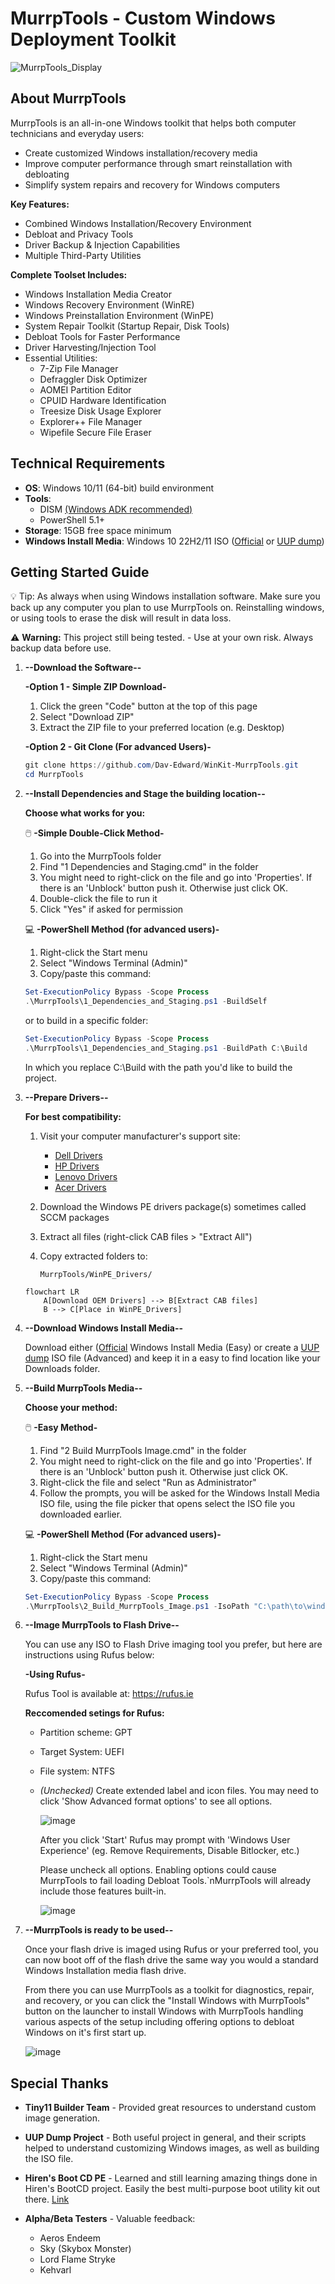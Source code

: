 # MurrpTools - Custom Windows Deployment Toolkit

![MurrpTools_Display](https://github.com/user-attachments/assets/967c5d42-681c-47a1-8290-c8942cfef249)

## About MurrpTools
MurrpTools is an all-in-one Windows toolkit that helps both computer technicians and everyday users:
- Create customized Windows installation/recovery media
- Improve computer performance through smart reinstallation with debloating
- Simplify system repairs and recovery for Windows computers

**Key Features:**
- Combined Windows Installation/Recovery Environment
- Debloat and Privacy Tools
- Driver Backup & Injection Capabilities
- Multiple Third-Party Utilities

**Complete Toolset Includes:**
- Windows Installation Media Creator
- Windows Recovery Environment (WinRE)
- Windows Preinstallation Environment (WinPE)
- System Repair Toolkit (Startup Repair, Disk Tools)
- Debloat Tools for Faster Performance
- Driver Harvesting/Injection Tool
- Essential Utilities:
   - 7-Zip File Manager
   - Defraggler Disk Optimizer
   - AOMEI Partition Editor
   - CPUID Hardware Identification
   - Treesize Disk Usage Explorer
   - Explorer++ File Manager
   - Wipefile Secure File Eraser

## Technical Requirements
- **OS**: Windows 10/11 (64-bit) build environment
- **Tools**:
  - DISM [(Windows ADK recommended)](https://learn.microsoft.com/en-us/windows-hardware/get-started/adk-install)
  - PowerShell 5.1+
- **Storage**: 15GB free space minimum
- **Windows Install Media**: Windows 10 22H2/11 ISO ([Official](https://www.microsoft.com/en-us/software-download/windows11) or [UUP dump](https://uupdump.net))

## Getting Started Guide

💡 Tip: As always when using Windows installation software. Make sure you back up any computer you plan to use MurrpTools on.
   Reinstalling windows, or using tools to erase the disk will result in data loss.

⚠ **Warning:** This project still being tested. - Use at your own risk. Always backup data before use.


1. **--Download the Software--**
   
   **-Option 1 - Simple ZIP Download-**
   1. Click the green "Code" button at the top of this page
   2. Select "Download ZIP"
   3. Extract the ZIP file to your preferred location (e.g. Desktop)

   **-Option 2 - Git Clone (For advanced Users)-**
   ```powershell
   git clone https://github.com/Dav-Edward/WinKit-MurrpTools.git
   cd MurrpTools
   ```

2. **--Install Dependencies and Stage the building location--**
   
   **Choose what works for you:**

   🖱️ **-Simple Double-Click Method-**
   1. Go into the MurrpTools folder
   2. Find "1 Dependencies and Staging.cmd" in the folder
   3. You might need to right-click on the file and go into 'Properties'. If there is an 'Unblock' button push it. Otherwise just click OK.
   4. Double-click the file to run it
   5. Click "Yes" if asked for permission

   💻 **-PowerShell Method (for advanced users)-**
   1. Right-click the Start menu
   2. Select "Windows Terminal (Admin)"
   3. Copy/paste this command:
   ```powershell
   Set-ExecutionPolicy Bypass -Scope Process
   .\MurrpTools\1_Dependencies_and_Staging.ps1 -BuildSelf
   ```
   or to build in a specific folder:
   ```powershell
   Set-ExecutionPolicy Bypass -Scope Process
   .\MurrpTools\1_Dependencies_and_Staging.ps1 -BuildPath C:\Build
   ```
   In which you replace C:\Build with the path you'd like to build the project.

3. **--Prepare Drivers--**
   
   **For best compatibility:**
   1. Visit your computer manufacturer's support site:
      - [Dell Drivers](https://www.dell.com/support/kbdoc/en-us/000107478/dell-command-deploy-winpe-driver-packs)
      - [HP Drivers](https://ftp.hp.com/pub/caps-softpaq/cmit/softpaq/WinPE10.html)
      - [Lenovo Drivers](https://support.lenovo.com/ca/en/solutions/ht074984)
      - [Acer Drivers](https://community.acer.com/en/kb/articles/15378)
   
   2. Download the Windows PE drivers package(s) sometimes called SCCM packages
   
   3. Extract all files (right-click CAB files > "Extract All")
   
   4. Copy extracted folders to:
      ```
      MurrpTools/WinPE_Drivers/
      ```
   ```mermaid
   flowchart LR
       A[Download OEM Drivers] --> B[Extract CAB files]
       B --> C[Place in WinPE_Drivers]
   ```

4. **--Download Windows Install Media--**
   
   Download either ([Official](https://www.microsoft.com/en-us/software-download/windows11) Windows Install Media (Easy) or create a [UUP dump](https://uupdump.net) ISO file (Advanced) and keep it in a easy to find location like your Downloads folder.

5. **--Build MurrpTools Media--**
    
   **Choose your method:**

   🖱️ **-Easy Method-**
   1. Find "2 Build MurrpTools Image.cmd" in the folder
   2. You might need to right-click on the file and go into 'Properties'. If there is an 'Unblock' button push it. Otherwise just click OK.
   3. Right-click the file and select "Run as Administrator"
   4. Follow the prompts, you will be asked for the Windows Install Media ISO file, using the file picker that opens select the ISO file you downloaded earlier.

   💻 **-PowerShell Method (For advanced users)-**
   1. Right-click the Start menu
   2. Select "Windows Terminal (Admin)"
   3. Copy/paste this command:
   ```powershell
   Set-ExecutionPolicy Bypass -Scope Process
   .\MurrpTools\2_Build_MurrpTools_Image.ps1 -IsoPath "C:\path\to\windows.iso"
   ```

6. **--Image MurrpTools to Flash Drive--**

      You can use any ISO to Flash Drive imaging tool you prefer, but here are instructions using Rufus below:
   
   **-Using Rufus-**
   
   Rufus Tool is available at: https://rufus.ie
   
   **Reccomended setings for Rufus:**
      - Partition scheme: GPT
      - Target System: UEFI
      - File system: NTFS
      - *(Unchecked)* Create extended label and icon files.
        You may need to click 'Show Advanced format options' to see all options.
        
        ![image](https://github.com/user-attachments/assets/fe6ac285-3835-43fa-b6d1-489867a8e463)
  
        After you click 'Start' Rufus may prompt with 'Windows User Experience' (eg. Remove Requirements, Disable Bitlocker, etc.)

        Please uncheck all options. Enabling options could cause MurrpTools to fail loading Debloat Tools.`nMurrpTools will already include those features built-in.
        
        ![image](https://github.com/user-attachments/assets/62a82f41-fb74-4ce6-b1f2-ee64dd66b34b)

7. **--MurrpTools is ready to be used--**
   
      Once your flash drive is imaged using Rufus or your preferred tool, you can now boot off of the flash drive the same way you would a standard Windows Installation media flash drive.

      From there you can use MurrpTools as a toolkit for diagnostics, repair, and recovery, or you can click the "Install Windows with MurrpTools" button on the launcher to install Windows with MurrpTools handling various aspects of the setup including offering options to debloat Windows on it's first start up.

   ![image](https://github.com/user-attachments/assets/b3c336a7-7574-48a3-b34f-27bff006d737)


## Special Thanks
- **Tiny11 Builder Team** - Provided great resources to understand custom image generation.
- **UUP Dump Project** - Both useful project in general, and their scripts helped to understand customizing Windows images, as well as building the ISO file.
- **Hiren's Boot CD PE** - Learned and still learning amazing things done in Hiren's BootCD project. Easily the best multi-purpose boot utility kit out there. [Link](https://www.hirensbootcd.org)

- **Alpha/Beta Testers** - Valuable feedback:
  - Aeros Endeem
  - Sky (Skybox Monster)
  - Lord Flame Stryke
  - Kehvarl
